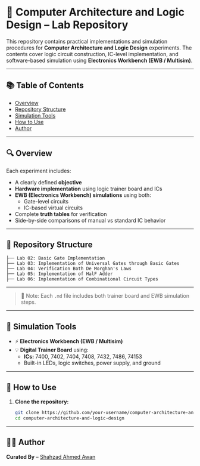 # 🧠 Computer Architecture and Logic Design – Lab Repository

This repository contains practical implementations and simulation procedures for **Computer Architecture and Logic Design** experiments. The contents cover logic circuit construction, IC-level implementation, and software-based simulation using **Electronics Workbench (EWB / Multisim)**.

---

## 📚 Table of Contents

- [Overview](#-overview)
- [Repository Structure](#-repository-structure)
- [Simulation Tools](#-simulation-tools)
- [How to Use](#-how-to-use)
- [Author](#-author)

---

## 🔍 Overview

Each experiment includes:

- A clearly defined **objective**
- **Hardware implementation** using logic trainer board and ICs
- **EWB (Electronics Workbench) simulations** using both:
  - Gate-level circuits
  - IC-based virtual circuits
- Complete **truth tables** for verification
- Side-by-side comparisons of manual vs standard IC behavior

---

## 📁 Repository Structure

```
├── Lab 02: Basic Gate Implementation 
├── Lab 03: Implementation of Universal Gates through Basic Gates
├── Lab 04: Verification Both De Morghan's Laws
├── Lab 05: Implementation of HalF Adder
├── Lab 06: Implementation of Combinational Circuit Types
```

---


> 📝 Note: Each `.md` file includes both trainer board and EWB simulation steps.

---

## 🧰 Simulation Tools

- ⚡ **Electronics Workbench (EWB / Multisim)**
- 💡 **Digital Trainer Board** using:
  - **ICs:** 7400, 7402, 7404, 7408, 7432, 7486, 74153
  - Built-in LEDs, logic switches, power supply, and ground

---

## 🚀 How to Use

1. **Clone the repository:**
   ```bash
   git clone https://github.com/your-username/computer-architecture-and-logic-design.git
   cd computer-architecture-and-logic-design
   ```

---

## 🧑‍💻 Author

**Curated By** – [Shahzad Ahmed Awan](https://github.com/Shahzad-Ahmed-Awan)
